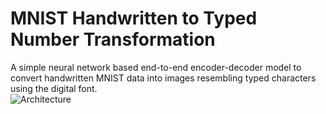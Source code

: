 # MNIST Handwritten to Typed Number Transformation <br>
A simple neural network based end-to-end encoder-decoder model to convert handwritten MNIST data into images resembling typed characters using the digital font. <br>
![Architecture](https://github.com/shetumohanto/handwritten_to_digital_image_transformation/assets/53278488/91192976-e126-46f3-9e7a-c0871065cc3d)
